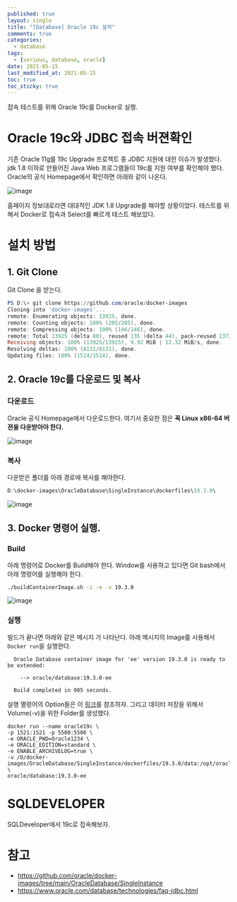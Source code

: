 ```yaml
---
published: true
layout: single
title: "[Database] Oracle 19c 설치"
comments: true
categories:
  - database
tags:
  - [serious, database, oracle]
date: 2021-05-15
last_modified_at: 2021-05-15
toc: true
toc_sticky: true
---
```


 접속 테스트를 위해 Oracle 19c를 Docker로 실행.

# Oracle 19c와 JDBC 접속 버젼확인

기존 Oracle 11g를 19c Upgrade 프로젝트 중 JDBC 지원에 대한 이슈가 발생했다. jdk 1.8 이하로 만들어진 Java Web 프로그램들이 19c를 지원 여부를 확인해야 했다. Oracle의 공식 Homepage에서 확인하면 아래와 같이 나온다.

![image](https://user-images.githubusercontent.com/22446581/118341483-4be64b80-b55a-11eb-98b9-d01fc30ac3ad.png)

홈페이지 정보대로라면 대대적인 JDK 1.8 Upgrade를 해야할 상황이었다. 테스트를 위해서 Docker로 접속과 Select를 빠르게 테스트 해보았다.

# 설치 방법

## 1. Git Clone

Git Clone 을 받는다.   

  ```powershell
  PS D:\> git clone https://github.com/oracle/docker-images
  Cloning into 'docker-images'...
  remote: Enumerating objects: 13925, done.
  remote: Counting objects: 100% (205/205), done.
  remote: Compressing objects: 100% (146/146), done.
  remote: Total 13925 (delta 80), reused 135 (delta 44), pack-reused 13720
  Receiving objects: 100% (13925/13925), 9.92 MiB | 12.32 MiB/s, done.
  Resolving deltas: 100% (8131/8131), done.
  Updating files: 100% (1514/1514), done.
  ```

## 2. Oracle 19c를 다운로드 및 복사

### 다운로드

Oracle 공식 Homepage에서 다운로드한다. 여기서 중요한 점은 **꼭 Linux x86-64 버젼을 다운받아야 한다.**

![image](https://user-images.githubusercontent.com/22446581/118341846-a6cc7280-b55b-11eb-8011-2dfc5fce89c2.png)

### 복사

 다운받은 폴더를 아래 경로에 복사를 해야한다.

```powershell
D:\docker-images\OracleDatabase\SingleInstance\dockerfiles\19.3.0\
```

![image](https://user-images.githubusercontent.com/22446581/118380184-dee6ba80-b61a-11eb-8363-eac278b9e7af.png)

## 3. Docker 명령어 실행.

### Build

 아래 명령어로 Docker를 Build해야 한다. Window를 사용하고 있다면 Git bash에서 아래 명령어를 실행해야 한다.

```bash
./buildContainerImage.sh -i -e -v 19.3.0
```

![image](https://user-images.githubusercontent.com/22446581/118380344-fd998100-b61b-11eb-99a9-9c3646f4ffe9.png)

### 실행

빌드가 끝나면 아래와 같은 메시지 가 나타난다. 아래 메시지의 Image를 사용해서 `Docker run`을 실행한다.

```
  Oracle Database container image for 'ee' version 19.3.0 is ready to be extended:

    --> oracle/database:19.3.0-ee

  Build completed in 905 seconds.
```

실행 멸령어의 Option들은 이 [링크](https://github.com/oracle/docker-images/tree/main/OracleDatabase/SingleInstance)를 참조하자. 그리고 데이터 저장을 위해서 Volume(-v)을 위한 Folder를 생성했다.

```
docker run --name oracle19c \
-p 1521:1521 -p 5500:5500 \
-e ORACLE_PWD=Oracle1234 \
-e ORACLE_EDITION=standard \
-e ENABLE_ARCHIVELOG=true \
-v /D/docker-images/OracleDatabase/SingleInstance/dockerfiles/19.3.0/data:/opt/oracle/oradata \
oracle/database:19.3.0-ee
```

# SQLDEVELOPER

SQLDeveloper에서 19c로 접속해보자.

# 참고


  * https://github.com/oracle/docker-images/tree/main/OracleDatabase/SingleInstance
  * https://www.oracle.com/database/technologies/faq-jdbc.html

